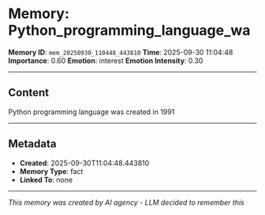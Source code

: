 # Memory: Python_programming_language_wa

**Memory ID**: `mem_20250930_110448_443810`
**Time**: 2025-09-30 11:04:48
**Importance**: 0.60
**Emotion**: interest
**Emotion Intensity**: 0.30

---

## Content

Python programming language was created in 1991

---

## Metadata

- **Created**: 2025-09-30T11:04:48.443810
- **Memory Type**: fact
- **Linked To**: none

---

*This memory was created by AI agency - LLM decided to remember this*
